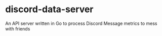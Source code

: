 # discord-data-server
An API server written in Go to process Discord Message metrics to mess with friends
